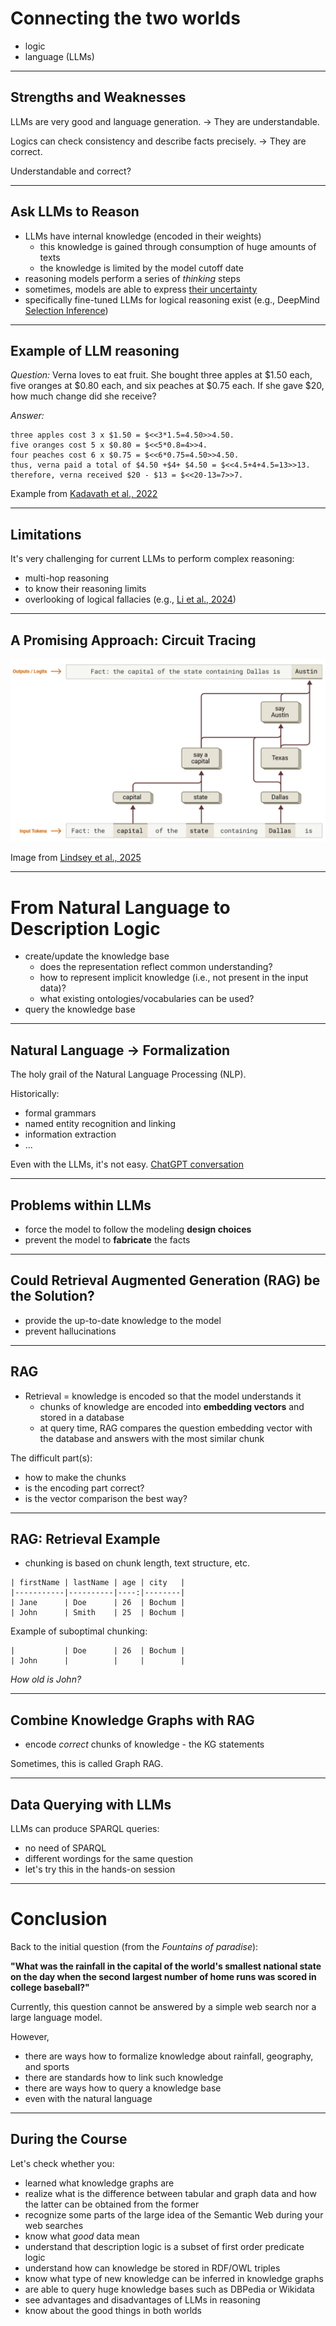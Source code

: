 # Connecting the two worlds

- logic
- language (LLMs)

---

## Strengths and Weaknesses

LLMs are very good and language generation. $\rightarrow$ They are understandable.

Logics can check consistency and describe facts precisely. $\rightarrow$ They are correct.

Understandable and correct?

---

## Ask LLMs to Reason

* LLMs have internal knowledge (encoded in their weights)
  * this knowledge is gained through consumption of huge amounts of texts
  * the knowledge is limited by the model cutoff date
* reasoning models perform a series of *thinking* steps
* sometimes, models are able to express [their uncertainty](../references.md#Kadavath2022)
* specifically fine-tuned LLMs for logical reasoning exist (e.g., DeepMind [Selection Inference](../references.md#Creswell2022))

---

## Example of LLM reasoning

*Question:* Verna loves to eat fruit. She bought three apples at $1.50
each, five oranges at $0.80 each, and six peaches at $0.75 each. If
she gave $20, how much change did she receive?

*Answer:*
```
three apples cost 3 x $1.50 = $<<3*1.5=4.50>>4.50.
five oranges cost 5 x $0.80 = $<<5*0.8=4>>4.
four peaches cost 6 x $0.75 = $<<6*0.75=4.50>>4.50.
thus, verna paid a total of $4.50 +$4+ $4.50 = $<<4.5+4+4.5=13>>13.
therefore, verna received $20 - $13 = $<<20-13=7>>7.
```

Example from [Kadavath et al., 2022](../references.md#Kadavath2022)

---

## Limitations

It's very challenging for current LLMs to perform complex reasoning:

* multi-hop reasoning
* to know their reasoning limits
* overlooking of logical fallacies (e.g., [Li et al., 2024](../references.md#Li2024))

---

## A Promising Approach: Circuit Tracing

![](circuits.png)

Image from [Lindsey et al., 2025](../references.md#Lindsey2025)

---

# From Natural Language to Description Logic

* create/update the knowledge base
  * does the representation reflect common understanding?
  * how to represent implicit knowledge (i.e., not present in the input data)?
  * what existing ontologies/vocabularies can be used?
* query the knowledge base

---

## Natural Language $\rightarrow$ Formalization

The holy grail of the Natural Language Processing (NLP).

Historically:
* formal grammars
* named entity recognition and linking
* information extraction
* ...

Even with the LLMs, it's not easy.
[ChatGPT conversation](https://chatgpt.com/share/6883a1c8-b994-8006-8768-7e88914e25d4)

---

## Problems within LLMs

* force the model to follow the modeling **design choices**
* prevent the model to **fabricate** the facts

---

## Could Retrieval Augmented Generation (RAG) be the Solution?

* provide the up-to-date knowledge to the model
* prevent hallucinations

---

## RAG

* Retrieval = knowledge is encoded so that the model understands it
  * chunks of knowledge are encoded into **embedding vectors** and stored in a database
  * at query time, RAG compares the question embedding vector with the database and answers with the most similar chunk

The difficult part(s):
* how to make the chunks
* is the encoding part correct?
* is the vector comparison the best way?

---

## RAG: Retrieval Example

* chunking is based on chunk length, text structure, etc.

```
| firstName | lastName | age | city   |
|-----------|----------|----:|--------|
| Jane      | Doe      | 26  | Bochum |
| John      | Smith    | 25  | Bochum |
```

Example of suboptimal chunking:

```
|           | Doe      | 26  | Bochum |
| John      |          |     |        |

```

*How old is John?*

---

## Combine Knowledge Graphs with RAG

* encode *correct* chunks of knowledge - the KG statements

Sometimes, this is called Graph RAG.

---

## Data Querying with LLMs

LLMs can produce SPARQL queries:
* no need of SPARQL
* different wordings for the same question
* let's try this in the hands-on session

---

# Conclusion

Back to the initial question (from the *Fountains of paradise*):

**"What was the rainfall in the capital of the world's smallest national state on the day when the second largest number of home runs was scored in college baseball?"**

Currently, this question cannot be answered by a simple web search nor a large language model.

However,

* there are ways how to formalize knowledge about rainfall, geography, and sports
* there are standards how to link such knowledge
* there are ways how to query a knowledge base
* even with the natural language

---

## During the Course

Let's check whether you:
* learned what knowledge graphs are
* realize what is the difference between tabular and graph data and how the latter can be obtained from the former
* recognize some parts of the large idea of the Semantic Web during your web searches
* know what *good* data mean
* understand that description logic is a subset of first order predicate logic
* understand how can knowledge be stored in RDF/OWL triples
* know what type of new knowledge can be inferred in knowledge graphs
* are able to query huge knowledge bases such as DBPedia or Wikidata
* see advantages and disadvantages of LLMs in reasoning
* know about the good things in both worlds
